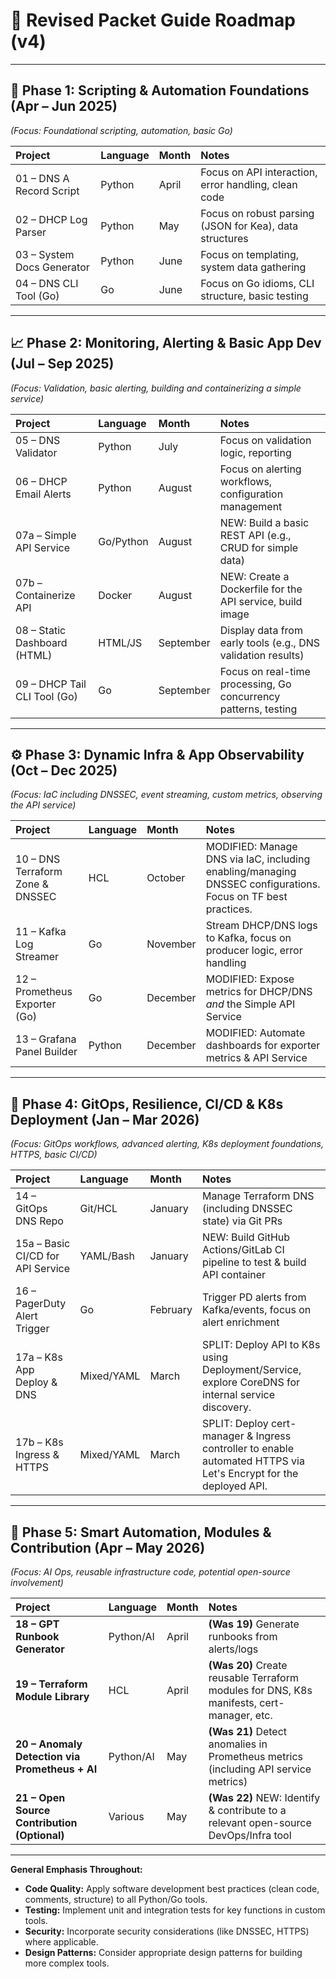# 📅 Revised Packet Guide Roadmap (v4)

---

## 🌱 Phase 1: Scripting & Automation Foundations (Apr – Jun 2025)

_(Focus: Foundational scripting, automation, basic Go)_

| Project                    | Language | Month | Notes                                                   |
| :------------------------- | :------- | :---- | :------------------------------------------------------ |
| 01 – DNS A Record Script   | Python   | April | Focus on API interaction, error handling, clean code    |
| 02 – DHCP Log Parser       | Python   | May   | Focus on robust parsing (JSON for Kea), data structures |
| 03 – System Docs Generator | Python   | June  | Focus on templating, system data gathering              |
| 04 – DNS CLI Tool (Go)     | Go       | June  | Focus on Go idioms, CLI structure, basic testing        |

---

## 📈 Phase 2: Monitoring, Alerting & Basic App Dev (Jul – Sep 2025)

_(Focus: Validation, basic alerting, building and containerizing a simple service)_

| Project                      | Language  | Month     | Notes                                                           |
| :--------------------------- | :-------- | :-------- | :-------------------------------------------------------------- |
| 05 – DNS Validator           | Python    | July      | Focus on validation logic, reporting                            |
| 06 – DHCP Email Alerts       | Python    | August    | Focus on alerting workflows, configuration management           |
| 07a – Simple API Service     | Go/Python | August    | NEW: Build a basic REST API (e.g., CRUD for simple data)        |
| 07b – Containerize API       | Docker    | August    | NEW: Create a Dockerfile for the API service, build image       |
| 08 – Static Dashboard (HTML) | HTML/JS   | September | Display data from early tools (e.g., DNS validation results)    |
| 09 – DHCP Tail CLI Tool (Go) | Go        | September | Focus on real-time processing, Go concurrency patterns, testing |

---

## ⚙️ Phase 3: Dynamic Infra & App Observability (Oct – Dec 2025)

_(Focus: IaC including DNSSEC, event streaming, custom metrics, observing the API service)_

| Project                          | Language | Month    | Notes                                                                                                        |
| :------------------------------- | :------- | :------- | :----------------------------------------------------------------------------------------------------------- |
| 10 – DNS Terraform Zone & DNSSEC | HCL      | October  | MODIFIED: Manage DNS via IaC, including enabling/managing DNSSEC configurations. Focus on TF best practices. |
| 11 – Kafka Log Streamer          | Go       | November | Stream DHCP/DNS logs to Kafka, focus on producer logic, error handling                                       |
| 12 – Prometheus Exporter (Go)    | Go       | December | MODIFIED: Expose metrics for DHCP/DNS _and_ the Simple API Service                                           |
| 13 – Grafana Panel Builder       | Python   | December | MODIFIED: Automate dashboards for exporter metrics & API Service                                             |

---

## 🔄 Phase 4: GitOps, Resilience, CI/CD & K8s Deployment (Jan – Mar 2026)

_(Focus: GitOps workflows, advanced alerting, K8s deployment foundations, HTTPS, basic CI/CD)_

| Project                           | Language   | Month    | Notes                                                                                                             |
| :-------------------------------- | :--------- | :------- | :---------------------------------------------------------------------------------------------------------------- |
| 14 – GitOps DNS Repo              | Git/HCL    | January  | Manage Terraform DNS (including DNSSEC state) via Git PRs                                                         |
| 15a – Basic CI/CD for API Service | YAML/Bash  | January  | NEW: Build GitHub Actions/GitLab CI pipeline to test & build API container                                        |
| 16 – PagerDuty Alert Trigger      | Go         | February | Trigger PD alerts from Kafka/events, focus on alert enrichment                                                    |
| 17a – K8s App Deploy & DNS        | Mixed/YAML | March    | SPLIT: Deploy API to K8s using Deployment/Service, explore CoreDNS for internal service discovery.                |
| 17b – K8s Ingress & HTTPS         | Mixed/YAML | March    | SPLIT: Deploy cert-manager & Ingress controller to enable automated HTTPS via Let's Encrypt for the deployed API. |

---

## 🧠 Phase 5: Smart Automation, Modules & Contribution (Apr – May 2026)

_(Focus: AI Ops, reusable infrastructure code, potential open-source involvement)_

| Project                                        | Language  | Month | Notes                                                                                     |
| :--------------------------------------------- | :-------- | :---- | :---------------------------------------------------------------------------------------- |
| **18 – GPT Runbook Generator**                 | Python/AI | April | **(Was 19)** Generate runbooks from alerts/logs                                           |
| **19 – Terraform Module Library**              | HCL       | April | **(Was 20)** Create reusable Terraform modules for DNS, K8s manifests, cert-manager, etc. |
| **20 – Anomaly Detection via Prometheus + AI** | Python/AI | May   | **(Was 21)** Detect anomalies in Prometheus metrics (including API service metrics)       |
| **21 – Open Source Contribution (Optional)**   | Various   | May   | **(Was 22)** NEW: Identify & contribute to a relevant open-source DevOps/Infra tool       |

---

**General Emphasis Throughout:**

- **Code Quality:** Apply software development best practices (clean code, comments, structure) to all Python/Go tools.
- **Testing:** Implement unit and integration tests for key functions in custom tools.
- **Security:** Incorporate security considerations (like DNSSEC, HTTPS) where applicable.
- **Design Patterns:** Consider appropriate design patterns for building more complex tools.
